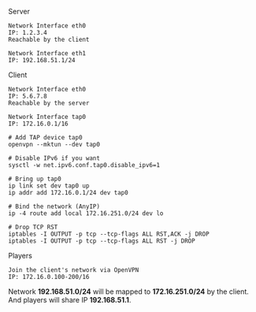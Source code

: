 Server
```
Network Interface eth0
IP: 1.2.3.4
Reachable by the client

Network Interface eth1
IP: 192.168.51.1/24
```

Client
```
Network Interface eth0
IP: 5.6.7.8
Reachable by the server

Network Interface tap0
IP: 172.16.0.1/16

# Add TAP device tap0
openvpn --mktun --dev tap0

# Disable IPv6 if you want
sysctl -w net.ipv6.conf.tap0.disable_ipv6=1

# Bring up tap0
ip link set dev tap0 up
ip addr add 172.16.0.1/24 dev tap0

# Bind the network (AnyIP)
ip -4 route add local 172.16.251.0/24 dev lo

# Drop TCP RST
iptables -I OUTPUT -p tcp --tcp-flags ALL RST,ACK -j DROP
iptables -I OUTPUT -p tcp --tcp-flags ALL RST -j DROP
```

Players
```
Join the client's network via OpenVPN
IP: 172.16.0.100-200/16
```

Network **192.168.51.0/24** will be mapped to **172.16.251.0/24** by the client.
And players will share IP **192.168.51.1**.
